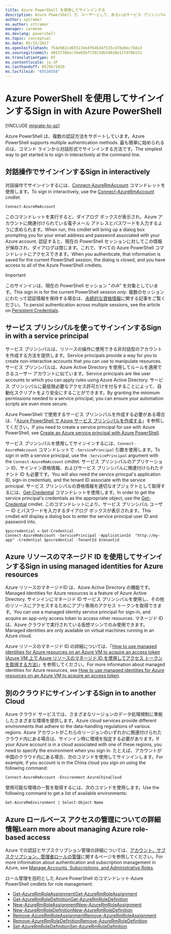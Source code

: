 ```yaml
---
title: Azure PowerShell を使用してサインインする
description: Azure PowerShell で、ユーザーとして、あるいはサービス プリンシパルまたは Azure リソースのマネージド ID を使用してサインインする方法。
author: sptramer
ms.author: sttramer
manager: carmonm
ms.devlang: powershell
ms.topic: conceptual
ms.date: 05/15/2017
ms.openlocfilehash: f54e982cd65513de4f64634f535cd70a9ec7b8a3
ms.sourcegitcommit: d661f38bec34e65bf73913db59028e11fd78b131
ms.translationtype: HT
ms.contentlocale: ja-JP
ms.lasthandoff: 05/05/2020
ms.locfileid: "65534558"
---
```

# <a name="sign-in-with-azure-powershell"></a><span data-ttu-id="6847d-103">Azure PowerShell を使用してサインインする</span><span class="sxs-lookup"><span data-stu-id="6847d-103">Sign in with Azure PowerShell</span></span>

[!INCLUDE [migrate-to-az](../includes/migrate-to-az.md)]

<span data-ttu-id="6847d-104">Azure PowerShell は、複数の認証方法をサポートしています。</span><span class="sxs-lookup"><span data-stu-id="6847d-104">Azure PowerShell supports multiple authentication methods.</span></span> <span data-ttu-id="6847d-105">最も簡単に始められるのは、コマンド ラインから対話形式でサインインする方法です。</span><span class="sxs-lookup"><span data-stu-id="6847d-105">The simplest way to get started is to sign in interactively at the command line.</span></span>

## <a name="sign-in-interactively"></a><span data-ttu-id="6847d-106">対話操作でサインインする</span><span class="sxs-lookup"><span data-stu-id="6847d-106">Sign in interactively</span></span>

<span data-ttu-id="6847d-107">対話操作でサインインするには、[Connect-AzureRmAccount](/powershell/module/azurerm.profile/connect-azurermaccount) コマンドレットを使用します。</span><span class="sxs-lookup"><span data-stu-id="6847d-107">To sign in interactively, use the [Connect-AzureRmAccount](/powershell/module/azurerm.profile/connect-azurermaccount) cmdlet.</span></span>

```azurepowershell-interactive
Connect-AzureRmAccount
```

<span data-ttu-id="6847d-108">このコマンドレットを実行すると、ダイアログ ボックスが表示され、Azure アカウントに関連付けられている電子メール アドレスとパスワードを入力するように求められます。</span><span class="sxs-lookup"><span data-stu-id="6847d-108">When run, this cmdlet will bring up a dialog box prompting you for your email address and password associated with your Azure account.</span></span> <span data-ttu-id="6847d-109">認証すると、現在の PowerShell セッションに対してこの情報が保存され、ダイアログは閉じます。これで、すべての Azure PowerShell コマンドレットにアクセスできます。</span><span class="sxs-lookup"><span data-stu-id="6847d-109">When you authenticate, that information is saved for the current PowerShell session, the dialog is closed, and you have access to all of the Azure PowerShell cmdlets.</span></span>

> [!IMPORTANT]
> <span data-ttu-id="6847d-110">このサインインは、現在の PowerShell セッション "_のみ_" を対象としています。</span><span class="sxs-lookup"><span data-stu-id="6847d-110">This sign in is for the current PowerShell session _only_.</span></span> <span data-ttu-id="6847d-111">複数のセッションにわたって認証情報を保持する場合は、[永続的な資格情報](context-persistence.md)に関する記事をご覧ください。</span><span class="sxs-lookup"><span data-stu-id="6847d-111">To persist authentication across multiple sessions, see the article on [Persistent Credentials](context-persistence.md).</span></span>

## <a name="sign-in-with-a-service-principal"></a><span data-ttu-id="6847d-112">サービス プリンシパルを使ってサインインする</span><span class="sxs-lookup"><span data-stu-id="6847d-112">Sign in with a service principal</span></span>

<span data-ttu-id="6847d-113">サービス プリンシパルは、リソースの操作に使用できる非対話型のアカウントを作成する方法を提供します。</span><span class="sxs-lookup"><span data-stu-id="6847d-113">Service principals provide a way for you to create non-interactive accounts that you can use to manipulate resources.</span></span> <span data-ttu-id="6847d-114">サービス プリンシパルは、Azure Active Directory を使用してルールを適用できるユーザー アカウントに似ています。</span><span class="sxs-lookup"><span data-stu-id="6847d-114">Service principals are like user accounts to which you can apply rules using Azure Active Directory.</span></span> <span data-ttu-id="6847d-115">サービス プリンシパルに最低限必要なアクセス許可だけを付与することによって、自動化スクリプトをより安全にすることができます。</span><span class="sxs-lookup"><span data-stu-id="6847d-115">By granting the minimum permissions needed to a service principal, you can ensure your automation scripts are even more secure.</span></span>

<span data-ttu-id="6847d-116">Azure PowerShell で使用するサービス プリンシパルを作成する必要がある場合は、「[Azure PowerShell で Azure サービス プリンシパルを作成する](create-azure-service-principal-azureps.md)」を参照してください。</span><span class="sxs-lookup"><span data-stu-id="6847d-116">If you need to create a service principal for use with Azure PowerShell, see [Create an Azure service principal with Azure PowerShell](create-azure-service-principal-azureps.md).</span></span>

<span data-ttu-id="6847d-117">サービス プリンシパルを使用してサインインするには、`Connect-AzureRmAccount` コマンドレットで `-ServicePrincipal` 引数を使用します。</span><span class="sxs-lookup"><span data-stu-id="6847d-117">To sign in with a service principal, use the `-ServicePrincipal` argument with the `Connect-AzureRmAccount` cmdlet.</span></span> <span data-ttu-id="6847d-118">サービス プリンシパルのアプリケーション ID、サインイン資格情報、およびサービス プリンシパルに関連付けられたテナント ID も必要です。</span><span class="sxs-lookup"><span data-stu-id="6847d-118">You will also need the service princpal's application ID, sign-in credentials, and the tenant ID associate with the service principal.</span></span> <span data-ttu-id="6847d-119">サービス プリンシパルの資格情報を適切なオブジェクトとして取得するには、[Get-Credential](/powershell/module/microsoft.powershell.security/get-credential) コマンドレットを使用します。</span><span class="sxs-lookup"><span data-stu-id="6847d-119">In order to get the service principal's credentials as the appropriate object, use the [Get-Credential](/powershell/module/microsoft.powershell.security/get-credential) cmdlet.</span></span> <span data-ttu-id="6847d-120">このコマンドレットにより、サービス プリンシパル ユーザー ID とパスワードを入力するダイアログ ボックスが表示されます。</span><span class="sxs-lookup"><span data-stu-id="6847d-120">This cmdlet will display a dialog box to enter the service principal user ID and password into.</span></span>

```azurepowershell-interactive
$pscredential = Get-Credential
Connect-AzureRmAccount -ServicePrincipal -ApplicationId  "http://my-app" -Credential $pscredential -TenantId $tenantid
```

## <a name="sign-in-using-managed-identities-for-azure-resources"></a><span data-ttu-id="6847d-121">Azure リソースのマネージド ID を使用してサインインする</span><span class="sxs-lookup"><span data-stu-id="6847d-121">Sign in using managed identities for Azure resources</span></span>

<span data-ttu-id="6847d-122">Azure リソースのマネージドID は、Azure Active Directory の機能です。</span><span class="sxs-lookup"><span data-stu-id="6847d-122">Managed identities for Azure resources is a feature of Azure Active Directory.</span></span> <span data-ttu-id="6847d-123">サインインにマネージド ID サービス プリンシパルを使用し、その他のリソースにアクセスするためにアプリ専用のアクセス トークンを取得できます。</span><span class="sxs-lookup"><span data-stu-id="6847d-123">You can use a managed identity service principal for sign-in, and acquire an app-only access token to access other resources.</span></span> <span data-ttu-id="6847d-124">マネージド ID は、Azure クラウドで実行されている仮想マシンでのみ使用できます。</span><span class="sxs-lookup"><span data-stu-id="6847d-124">Managed identities are only available on virtual machines running in an Azure cloud.</span></span>

<span data-ttu-id="6847d-125">Azure リソースのマネージド ID の詳細については、「[How to use managed identities for Azure resources on an Azure VM to acquire an access token (Azure VM 上で Azure リソースのマネージド ID を使用してアクセス トークンを取得する方法)](/azure/active-directory/managed-identities-azure-resources/how-to-use-vm-token)」を参照してください。</span><span class="sxs-lookup"><span data-stu-id="6847d-125">For more information about managed identities for Azure resources, see [How to use managed identities for Azure resources on an Azure VM to acquire an access token](/azure/active-directory/managed-identities-azure-resources/how-to-use-vm-token).</span></span>

## <a name="sign-in-to-another-cloud"></a><span data-ttu-id="6847d-126">別のクラウドにサインインする</span><span class="sxs-lookup"><span data-stu-id="6847d-126">Sign in to another Cloud</span></span>

<span data-ttu-id="6847d-127">Azure クラウド サービスでは、さまざまなリージョンのデータ処理規制に準拠したさまざまな環境を提供します。</span><span class="sxs-lookup"><span data-stu-id="6847d-127">Azure cloud services provide different environments that adhere to the data-handling regulations of various regions.</span></span> <span data-ttu-id="6847d-128">Azure アカウントがこれらのリージョンのいずれかに関連付けられたクラウド内にある場合は、サインイン時に環境を指定する必要があります。</span><span class="sxs-lookup"><span data-stu-id="6847d-128">If your Azure account is in a cloud associated with one of these regions, you need to specify the environment when you sign in.</span></span> <span data-ttu-id="6847d-129">たとえば、アカウントが中国のクラウド内にある場合、次のコマンドを使用してサインインします。</span><span class="sxs-lookup"><span data-stu-id="6847d-129">For example, if you account is in the China cloud you sign on using the following command:</span></span>

```azurepowershell-interactive
Connect-AzureRmAccount -Environment AzureChinaCloud
```

<span data-ttu-id="6847d-130">使用可能な環境の一覧を取得するには、次のコマンドを使用します。</span><span class="sxs-lookup"><span data-stu-id="6847d-130">Use the following command to get a list of available environments:</span></span>

```azurepowershell-interactive
Get-AzureRmEnvironment | Select-Object Name
```

## <a name="learn-more-about-managing-azure-role-based-access"></a><span data-ttu-id="6847d-131">Azure ロールベース アクセスの管理についての詳細情報</span><span class="sxs-lookup"><span data-stu-id="6847d-131">Learn more about managing Azure role-based access</span></span>

<span data-ttu-id="6847d-132">Azure での認証とサブスクリプション管理の詳細については、[アカウント、サブスクリプション、管理者ロールの管理](/azure/active-directory/role-based-access-control-configure)に関するページを参照してください。</span><span class="sxs-lookup"><span data-stu-id="6847d-132">For more information about authentication and subscription management in Azure, see [Manage Accounts, Subscriptions, and Administrative Roles](/azure/active-directory/role-based-access-control-configure).</span></span>

<span data-ttu-id="6847d-133">ロール管理を目的とした Azure PowerShell のコマンドレット:</span><span class="sxs-lookup"><span data-stu-id="6847d-133">Azure PowerShell cmdlets for role management:</span></span>

* [<span data-ttu-id="6847d-134">Get-AzureRmRoleAssignment</span><span class="sxs-lookup"><span data-stu-id="6847d-134">Get-AzureRmRoleAssignment</span></span>](/powershell/module/AzureRM.Resources/Get-AzureRmRoleAssignment)
* [<span data-ttu-id="6847d-135">Get-AzureRmRoleDefinition</span><span class="sxs-lookup"><span data-stu-id="6847d-135">Get-AzureRmRoleDefinition</span></span>](/powershell/module/AzureRM.Resources/Get-AzureRmRoleDefinition)
* [<span data-ttu-id="6847d-136">New-AzureRmRoleAssignment</span><span class="sxs-lookup"><span data-stu-id="6847d-136">New-AzureRmRoleAssignment</span></span>](/powershell/module/AzureRM.Resources/New-AzureRmRoleAssignment)
* [<span data-ttu-id="6847d-137">New-AzureRmRoleDefinition</span><span class="sxs-lookup"><span data-stu-id="6847d-137">New-AzureRmRoleDefinition</span></span>](/powershell/module/AzureRM.Resources/New-AzureRmRoleDefinition)
* [<span data-ttu-id="6847d-138">Remove-AzureRmRoleAssignment</span><span class="sxs-lookup"><span data-stu-id="6847d-138">Remove-AzureRmRoleAssignment</span></span>](/powershell/module/AzureRM.Resources/Remove-AzureRmRoleAssignment)
* [<span data-ttu-id="6847d-139">Remove-AzureRmRoleDefinition</span><span class="sxs-lookup"><span data-stu-id="6847d-139">Remove-AzureRmRoleDefinition</span></span>](/powershell/module/AzureRM.Resources/Remove-AzureRmRoleDefinition)
* [<span data-ttu-id="6847d-140">Set-AzureRmRoleDefinition</span><span class="sxs-lookup"><span data-stu-id="6847d-140">Set-AzureRmRoleDefinition</span></span>](/powershell/moduel/AzureRM.Resources/Set-AzureRmRoleDefinition)
